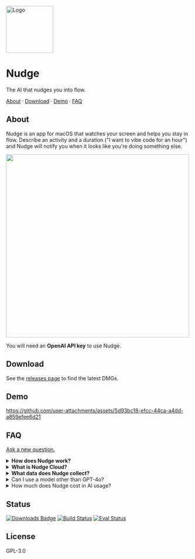 <img src="https://github.com/user-attachments/assets/1ae2fe14-c93f-4bfe-8d66-aa59046343ad" width="128" alt="Logo" />

<!-- <h1><code style="text-shadow: 0px 3px 10px rgba(8, 0, 6, 0.35); font-size: 3rem; font-family: ui-monospace, Menlo, monospace; font-weight: 800; background: transparent; color: #4d3e56; padding: 0.2rem 0.2rem; border-radius: 6px">Nudge</code></h1> -->

# Nudge

The AI that nudges you into flow.

<p align="left">
  <a href="#about">About</a>
  ·
  <a href="#download">Download</a>
  ·
  <a href="#demo">Demo</a>
  ·
  <a href="#faq">FAQ</a>
</p>
</p>

## About

Nudge is an app for macOS that watches your screen and helps you stay in flow. Describe an activity and a duration ("I want to vibe code for an hour") and Nudge will notify you when it looks like you're doing something else.

<p>
<img src="https://github.com/user-attachments/assets/ca091ed8-d4c7-4e53-9570-6db4f4b34f6a" width="500" />
</p>

You will need an **OpenAI API key** to use Nudge.

## Download

See the [releases page](https://github.com/felipap/nudge/releases/latest) to find the latest DMGs.

## Demo

https://github.com/user-attachments/assets/5d93bc18-efcc-44ca-a4dd-a859efee6d21

## FAQ

[Ask a new question.](https://github.com/felipap/nudge/discussions/new/choose)

<details>
  <summary>
    <strong>How does Nudge work?</strong>
  </summary>
  <p>
    Nudge takes a picture of your screen every few seconds, then asks GPT-4o if it looks like you're engaged in the activity you chose for yourself. If not, Nudge sends you a notification.
    The default frequency of capture is one minute, but you can modify this in the app settings.</p>
</details>
<details>
  <summary>
    <strong>What is Nudge Cloud?</strong>
  </summary>
  <p>
    It's a way to use Nudge without an OpenAI API key. Instead of sending screenshots to OpenAI, Nudge sends them to a server that we run, which then sends them to OpenAI. We do this to make Nudge accessible to everyone, even non-technical users.
  </p>
  <p>
    Screenshots are very sensitive data. I don't retain them in any way, just pass them along to OpenAI and send back the result.
  </p>
  <p>
    Believe me, I would rather not host any servers, but it's the only way I found to make Nudge accessible to non-technical people. You can contact me at felipe@portalform.com with any questions or concerns.
  </p>
</details>
<details>
  <summary>
    <strong>What data does Nudge collect?</strong>
  </summary>
  <p>
    Nudge has two modes: local and cloud. Local means you run the app on your computer and talk to the OpenAI API directly, using a key you provide. In this mode, we don't see any of your data.
  </p>
  <p>
    Nudge "Cloud" is for people who don't have an OpenAI API Key.

    Cloud is currently free for up to 20 hours a month (we're eating the cost for the sake of this experiment).

    Nudge has no external servers today. All the screenshots are exchanged directly between your computer and OpenAI's servers. Nudge does not accumulate screenshots inside of your computer either. Once they're sent to OpenAI, they're discarded. The data sent to 4o may be accessible by the owner of the API key you enter.

  </p>
  <p>
    We use <a href="https://sentry.io" target="_blank">Sentry</a> for error tracking and telemetry but <a href="https://docs.sentry.io/platforms/javascript/configuration/options/#sendDefaultPii" target="_blank">we don't collect PII as far as I know</a>.
  </p>
</details>
<details>
  <summary>
    Can I use a model other than GPT-4o?
  </summary>
  <p>
    Not today but I will ship if enough users ask for it. <a href="https://github.com/felipap/nudge/discussions/new">Start a discussion.</a>
  </p>
</details>
<details>
  <summary>
    How much does Nudge cost in AI usage?
  </summary>
  <p>
    Depends on the model you use, the size of your screen, and the frequency of captures.
  </p>
  <p>
    During a test on July 2nd 2025, I found that each screenshot of my 1470x956 Mac translated into ~14k input tokens in GPT-4o-mini. In default settings (1 minute capture frequency), this means $0.002 USD per minute that Nudge is active, or 12 cents per hour.
  </p>
  <p>
    I'm interested in ways to make this cheaper. If you have ideas, <a href="https://github.com/felipap/nudge/discussions/new">start a discussion.</a>
  </p>
</details>

## Status

[![Downloads Badge](https://img.shields.io/github/downloads/felipap/nudge/total.svg?color=green)](https://tooomm.github.io/github-release-stats/?username=felipap&repository=nudge)
[![Build Status](https://img.shields.io/github/actions/workflow/status/felipap/nudge/test.yml)](https://github.com/felipap/nudge/actions)
[![Eval Status](https://img.shields.io/github/actions/workflow/status/felipap/nudge/evals.yml?color=orange&label=evals)](https://github.com/felipap/nudge/actions)

## License

GPL-3.0
